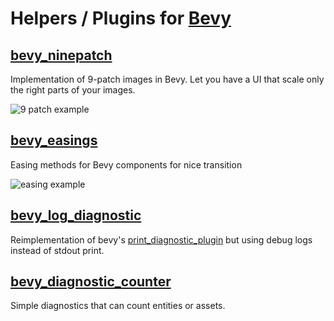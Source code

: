 # Helpers / Plugins for [Bevy](https://bevyengine.org)

## [bevy_ninepatch](https://github.com/mockersf/bevy_extra/tree/master/bevy_ninepatch)

Implementation of 9-patch images in Bevy. Let you have a UI that scale only the right parts of your images.

![9 patch example](https://raw.githubusercontent.com/mockersf/bevy_extra/master/bevy_ninepatch/result.png)

## [bevy_easings](https://github.com/mockersf/bevy_extra/tree/master/bevy_easings)

Easing methods for Bevy components for nice transition

![easing example](https://raw.githubusercontent.com/mockersf/bevy_extra/master/bevy_easings/examples/transform_translation.gif)

## [bevy_log_diagnostic](https://github.com/mockersf/bevy_extra/tree/master/bevy_log_diagnostic)

Reimplementation of bevy's [print_diagnostic_plugin](https://github.com/bevyengine/bevy/blob/master/crates/bevy_diagnostic/src/print_diagnostics_plugin.rs) but using debug logs instead of stdout print.

## [bevy_diagnostic_counter](https://github.com/mockersf/bevy_extra/tree/master/bevy_diagnostic_counter)

Simple diagnostics that can count entities or assets.
